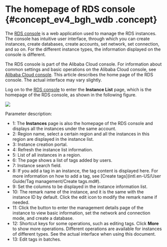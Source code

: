 # The homepage of RDS console {#concept_ev4_bgh_wdb .concept}

The [RDS console](http://rds.console.aliyun.com/?spm=5176.doc26126.2.3.Kca631) is a web application used to manage the RDS instances. The console has intuitive user interface, through which you can create instances, create databases, create accounts, set network, set connection, and so on. For the different instance types, the information displayed on the console is different.

The RDS console is part of the Alibaba Cloud console. For information about common settings and basic operations on the Alibaba Cloud console, see [Alibaba Cloud console](https://www.alibabacloud.com/help/zh/doc-detail/47605.htm). This article describes the home page of the RDS console. The actual interface may vary slightly.

Log on to the [RDS console](http://rds.console.aliyun.com/?spm=5176.doc26126.2.3.Kca631) to enter the **Instance List** page, which is the homepage of the RDS console, as shown in the following figure.

![](http://static-aliyun-doc.oss-cn-hangzhou.aliyuncs.com/assets/img/7875/4059_en-US.png)

Parameter description:

-   1: The **Instances** page is also the homepage of the RDS console and displays all the instances under the same account.
-   2: Region name, select a certain region and all the instances in this region are displayed in the instance list.
-   3: Instance creation portal.
-   4: Refresh the instance list information.
-   5: List of all instances in a region.
-   6: The page shows a list of tags added by users.
-   7: Instance search field.
-   8: If you add a tag in an instance, the tag content is displayed here. For more information on how to add a tag, see [Create tags](intl.en-US/User Guide/Tag management/Create tags.md#).
-   9: Set the columns to be displayed in the instance information list.
-   10: The remark name of the instance, and it is the same with the instance ID by default. Click the edit icon to modify the remark name if needed.
-   11: Click the button to enter the management details page of the instance to view basic information, set the network and connection mode, and create a database.
-   12: Shortcut keys for some operations, such as editing tags. Click **More** to show more operations. Different operations are available for instances of different types. See the actual interface when using this document.
-   13: Edit tags in batches.

